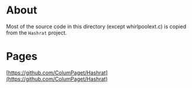 # About

Most of the source code in this directory (except whirlpoolext.c) is copied from the `Hashrat` project.

# Pages

[https://github.com/ColumPaget/Hashrat](https://github.com/ColumPaget/Hashrat)
